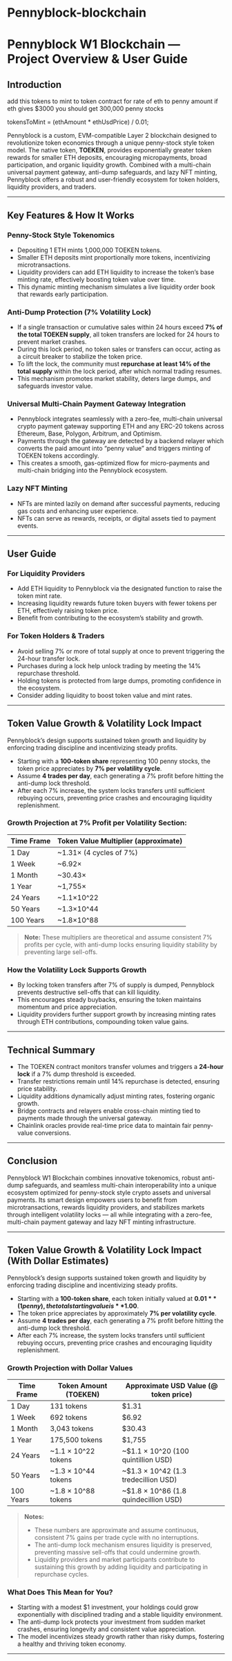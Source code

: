 # Pennyblock-blockchain

# Pennyblock W1 Blockchain — Project Overview & User Guide

## Introduction


add this tokens to mint to token contract for rate of eth to penny amount if eth gives $3000 you should get 300,000 penny stocks 


tokensToMint = (ethAmount * ethUsdPrice) / 0.01;

Pennyblock is a custom, EVM-compatible Layer 2 blockchain designed to revolutionize token economics through a unique penny-stock style token model. The native token, **TOEKEN**, provides exponentially greater token rewards for smaller ETH deposits, encouraging micropayments, broad participation, and organic liquidity growth. Combined with a multi-chain universal payment gateway, anti-dump safeguards, and lazy NFT minting, Pennyblock offers a robust and user-friendly ecosystem for token holders, liquidity providers, and traders.

---

## Key Features & How It Works

### Penny-Stock Style Tokenomics

- Depositing 1 ETH mints 1,000,000 TOEKEN tokens.
- Smaller ETH deposits mint proportionally more tokens, incentivizing microtransactions.
- Liquidity providers can add ETH liquidity to increase the token’s base minting rate, effectively boosting token value over time.
- This dynamic minting mechanism simulates a live liquidity order book that rewards early participation.

### Anti-Dump Protection (7% Volatility Lock)

- If a single transaction or cumulative sales within 24 hours exceed **7% of the total TOEKEN supply**, all token transfers are locked for 24 hours to prevent market crashes.
- During this lock period, no token sales or transfers can occur, acting as a circuit breaker to stabilize the token price.
- To lift the lock, the community must **repurchase at least 14% of the total supply** within the lock period, after which normal trading resumes.
- This mechanism promotes market stability, deters large dumps, and safeguards investor value.

### Universal Multi-Chain Payment Gateway Integration

- Pennyblock integrates seamlessly with a zero-fee, multi-chain universal crypto payment gateway supporting ETH and any ERC-20 tokens across Ethereum, Base, Polygon, Arbitrum, and Optimism.
- Payments through the gateway are detected by a backend relayer which converts the paid amount into “penny value” and triggers minting of TOEKEN tokens accordingly.
- This creates a smooth, gas-optimized flow for micro-payments and multi-chain bridging into the Pennyblock ecosystem.

### Lazy NFT Minting

- NFTs are minted lazily on demand after successful payments, reducing gas costs and enhancing user experience.
- NFTs can serve as rewards, receipts, or digital assets tied to payment events.

---

## User Guide

### For Liquidity Providers

- Add ETH liquidity to Pennyblock via the designated function to raise the token mint rate.
- Increasing liquidity rewards future token buyers with fewer tokens per ETH, effectively raising token price.
- Benefit from contributing to the ecosystem’s stability and growth.

### For Token Holders & Traders

- Avoid selling 7% or more of total supply at once to prevent triggering the 24-hour transfer lock.
- Purchases during a lock help unlock trading by meeting the 14% repurchase threshold.
- Holding tokens is protected from large dumps, promoting confidence in the ecosystem.
- Consider adding liquidity to boost token value and mint rates.

---

## Token Value Growth & Volatility Lock Impact

Pennyblock’s design supports sustained token growth and liquidity by enforcing trading discipline and incentivizing steady profits.

- Starting with a **100-token share** representing 100 penny stocks, the token price appreciates by **7% per volatility cycle**.
- Assume **4 trades per day**, each generating a 7% profit before hitting the anti-dump lock threshold.
- After each 7% increase, the system locks transfers until sufficient rebuying occurs, preventing price crashes and encouraging liquidity replenishment.

### Growth Projection at 7% Profit per Volatility Section:

| Time Frame | Token Value Multiplier (approximate) |
|------------|-------------------------------------|
| 1 Day      | ~1.31× (4 cycles of 7%)              |
| 1 Week     | ~6.92×                              |
| 1 Month    | ~30.43×                             |
| 1 Year     | ~1,755×                             |
| 24 Years   | ~1.1×10^22                         |
| 50 Years   | ~1.3×10^44                         |
| 100 Years  | ~1.8×10^88                         |

> **Note:** These multipliers are theoretical and assume consistent 7% profits per cycle, with anti-dump locks ensuring liquidity stability by preventing large sell-offs.

### How the Volatility Lock Supports Growth

- By locking token transfers after 7% of supply is dumped, Pennyblock prevents destructive sell-offs that can kill liquidity.
- This encourages steady buybacks, ensuring the token maintains momentum and price appreciation.
- Liquidity providers further support growth by increasing minting rates through ETH contributions, compounding token value gains.

---

## Technical Summary

- The TOEKEN contract monitors transfer volumes and triggers a **24-hour lock** if a 7% dump threshold is exceeded.
- Transfer restrictions remain until 14% repurchase is detected, ensuring price stability.
- Liquidity additions dynamically adjust minting rates, fostering organic growth.
- Bridge contracts and relayers enable cross-chain minting tied to payments made through the universal gateway.
- Chainlink oracles provide real-time price data to maintain fair penny-value conversions.

---

## Conclusion

Pennyblock W1 Blockchain combines innovative tokenomics, robust anti-dump safeguards, and seamless multi-chain interoperability into a unique ecosystem optimized for penny-stock style crypto assets and universal payments. Its smart design empowers users to benefit from microtransactions, rewards liquidity providers, and stabilizes markets through intelligent volatility locks — all while integrating with a zero-fee, multi-chain payment gateway and lazy NFT minting infrastructure.

---

## Token Value Growth & Volatility Lock Impact (With Dollar Estimates)

Pennyblock’s design supports sustained token growth and liquidity by enforcing trading discipline and incentivizing steady profits.

- Starting with a **100-token share**, each token initially valued at **$0.01** (1 penny), the total starting value is **$1.00**.
- The token price appreciates by approximately **7% per volatility cycle**.
- Assume **4 trades per day**, each generating a 7% profit before hitting the anti-dump lock threshold.
- After each 7% increase, the system locks transfers until sufficient rebuying occurs, preventing price crashes and encouraging liquidity replenishment.

### Growth Projection with Dollar Values

| Time Frame | Token Amount (TOEKEN) | Approximate USD Value (@ token price)       |
|------------|----------------------|---------------------------------------------|
| 1 Day      | 131 tokens           | $1.31                                      |
| 1 Week     | 692 tokens           | $6.92                                      |
| 1 Month    | 3,043 tokens         | $30.43                                     |
| 1 Year     | 175,500 tokens       | $1,755                                     |
| 24 Years   | ~1.1 × 10^22 tokens  | ~$1.1 × 10^20 (100 quintillion USD)        |
| 50 Years   | ~1.3 × 10^44 tokens  | ~$1.3 × 10^42 (1.3 tredecillion USD)       |
| 100 Years  | ~1.8 × 10^88 tokens  | ~$1.8 × 10^86 (1.8 quindecillion USD)      |

> **Notes:**  
> - These numbers are approximate and assume continuous, consistent 7% gains per trade cycle with no interruptions.  
> - The anti-dump lock mechanism ensures liquidity is preserved, preventing massive sell-offs that could undermine growth.  
> - Liquidity providers and market participants contribute to sustaining this growth by adding liquidity and participating in repurchase cycles.

### What Does This Mean for You?

- Starting with a modest $1 investment, your holdings could grow exponentially with disciplined trading and a stable liquidity environment.  
- The anti-dump lock protects your investment from sudden market crashes, ensuring longevity and consistent value appreciation.  
- The model incentivizes steady growth rather than risky dumps, fostering a healthy and thriving token economy.

---
